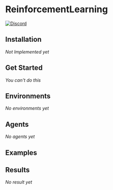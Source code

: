 # ReinforcementLearning
[![Discord](https://img.shields.io/badge/discord-chat-7289DA.svg?logo=Discord&style=for-the-badge)](https://discord.gg/f5MZP2K)
## Installation
*Not Implemented yet*

## Get Started
*You can't do this*

## Environments
*No environments yet*

## Agents
*No agents yet*

## Examples

## Results
*No result yet*
